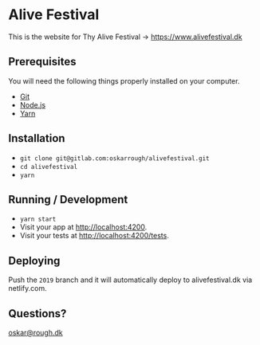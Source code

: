 # Alive Festival

This is the website for Thy Alive Festival → https://www.alivefestival.dk

## Prerequisites

You will need the following things properly installed on your computer.

* [Git](https://git-scm.com/)
* [Node.js](https://nodejs.org/)
* [Yarn](https://classic.yarnpkg.com/en/docs/install)

## Installation

* `git clone git@gitlab.com:oskarrough/alivefestival.git`
* `cd alivefestival`
* `yarn`

## Running / Development

* `yarn start`
* Visit your app at [http://localhost:4200](http://localhost:4200).
* Visit your tests at [http://localhost:4200/tests](http://localhost:4200/tests).

## Deploying

Push the `2019` branch and it will automatically deploy to alivefestival.dk via netlify.com.

## Questions?

oskar@rough.dk
